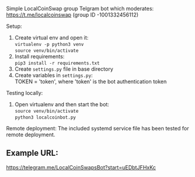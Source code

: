 Simple LocalCoinSwap group Telgram bot which moderates:  
https://t.me/localcoinswap (group ID -1001332456112)

Setup:
1. Create virtual env and open it:  
  ```virtualenv -p python3 venv```  
  ```source venv/bin/activate```
2. Install requirements:  
  ```pip3 install -r requirements.txt```
3. Create `settings.py` file in base directory
4. Create variables in `settings.py`:  
  TOKEN = 'token', where 'token' is the bot authentication token

Testing locally:
1. Open virtualenv and then start the bot:  
  ```source venv/bin/activate```  
  ```python3 localcoinbot.py```

Remote deployment:
The included systemd service file has been tested for remote deployment.

## Example URL:

https://telegram.me/LocalCoinSwapsBot?start=uEDbtJFHxKc